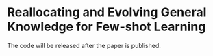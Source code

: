 # Reallocating and Evolving General Knowledge for Few-shot Learning
The code will be released after the paper is published.

